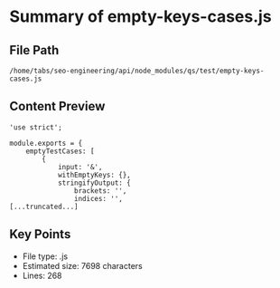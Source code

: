 # Summary of empty-keys-cases.js
  
## File Path
`/home/tabs/seo-engineering/api/node_modules/qs/test/empty-keys-cases.js`

## Content Preview
```
'use strict';

module.exports = {
    emptyTestCases: [
        {
            input: '&',
            withEmptyKeys: {},
            stringifyOutput: {
                brackets: '',
                indices: '',
[...truncated...]
```

## Key Points
- File type: .js
- Estimated size: 7698 characters
- Lines: 268

